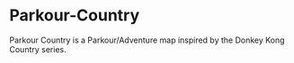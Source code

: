 # Parkour-Country
Parkour Country is a Parkour/Adventure map inspired by the Donkey Kong Country series.
